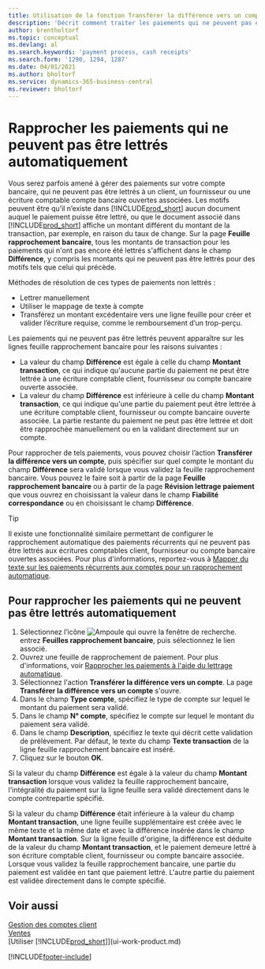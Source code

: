 ```yaml
---
title: Utilisation de la fonction Transférer la différence vers un compte pour rapprocher les paiements
description: 'Décrit comment traiter les paiements qui ne peuvent pas être lettrés dans un document, par exemple lorsqu''un taux de change entraîne un changement de montants.'
author: brentholtorf
ms.topic: conceptual
ms.devlang: al
ms.search.keywords: 'payment process, cash receipts'
ms.search.form: '1290, 1294, 1287'
ms.date: 04/01/2021
ms.author: bholtorf
ms.service: dynamics-365-business-central
ms.reviewer: bholtorf
---
```

# <a name="reconcile-payments-that-cant-be-applied-automatically"></a>Rapprocher les paiements qui ne peuvent pas être lettrés automatiquement
Vous serez parfois amené à gérer des paiements sur votre compte bancaire, qui ne peuvent pas être lettrés à un client, un fournisseur ou une écriture comptable compte bancaire ouvertes associées. Les motifs peuvent être qu’il n’existe dans [!INCLUDE[prod_short](includes/prod_short.md)] aucun document auquel le paiement puisse être lettré, ou que le document associé dans [!INCLUDE[prod_short](includes/prod_short.md)] affiche un montant différent du montant de la transaction, par exemple, en raison du taux de change. Sur la page **Feuille rapprochement bancaire**, tous les montants de transaction pour les paiements qui n'ont pas encore été lettrés s'affichent dans le champ **Différence**, y compris les montants qui ne peuvent pas être lettrés pour des motifs tels que celui qui précède.

Méthodes de résolution de ces types de paiements non lettrés :
* Lettrer manuellement
* Utiliser le mappage de texte à compte
* Transférez un montant excédentaire vers une ligne feuille pour créer et valider l’écriture requise, comme le remboursement d’un trop-perçu.

Les paiements qui ne peuvent pas être lettrés peuvent apparaître sur les lignes feuille rapprochement bancaire pour les raisons suivantes :

* La valeur du champ **Différence** est égale à celle du champ **Montant transaction**, ce qui indique qu'aucune partie du paiement ne peut être lettrée à une écriture comptable client, fournisseur ou compte bancaire ouverte associée.
* La valeur du champ **Différence** est inférieure à celle du champ **Montant transaction**, ce qui indique qu'une partie du paiement peut être lettrée à une écriture comptable client, fournisseur ou compte bancaire ouverte associée. La partie restante du paiement ne peut pas être lettrée et doit être rapprochée manuellement ou en la validant directement sur un compte.

Pour rapprocher de tels paiements, vous pouvez choisir l’action **Transférer la différence vers un compte**, puis spécifier sur quel compte le montant du champ **Différence** sera validé lorsque vous validez la feuille rapprochement bancaire. Vous pouvez le faire soit à partir de la page **Feuille rapprochement bancaire** ou à partir de la page **Révision lettrage paiement** que vous ouvrez en choisissant la valeur dans le champ **Fiabilité correspondance** ou en choisissant le champ **Différence**.

> [!TIP]  
>   Il existe une fonctionnalité similaire permettant de configurer le rapprochement automatique des paiements récurrents qui ne peuvent pas être lettrés aux écritures comptables client, fournisseur ou compte bancaire ouvertes associées. Pour plus d'informations, reportez-vous à [Mapper du texte sur les paiements récurrents aux comptes pour un rapprochement automatique](receivables-how-map-text-recurring-payments-accounts-auto-reconcilliation.md).

## <a name="to-reconcile-payments-that-cant-be-applied-automatically"></a>Pour rapprocher les paiements qui ne peuvent pas être lettrés automatiquement
1. Sélectionnez l’icône ![Ampoule qui ouvre la fenêtre de recherche.](media/ui-search/search_small.png "Dites-moi ce que vous voulez faire") entrez **Feuilles rapprochement bancaire**, puis sélectionnez le lien associé.
2. Ouvrez une feuille de rapprochement de paiement. Pour plus d'informations, voir [Rapprocher les paiements à l'aide du lettrage automatique](receivables-how-reconcile-payments-auto-application.md).
3. Sélectionnez l'action **Transférer la différence vers un compte**. La page **Transférer la différence vers un compte** s'ouvre.
4. Dans le champ **Type compte**, spécifiez le type de compte sur lequel le montant du paiement sera validé.
5. Dans le champ **N° compte**, spécifiez le compte sur lequel le montant du paiement sera validé.
6. Dans le champ **Description**, spécifiez le texte qui décrit cette validation de prélèvement. Par défaut, le texte du champ **Texte transaction** de la ligne feuille rapprochement bancaire est inséré.
7. Cliquez sur le bouton **OK**.

Si la valeur du champ **Différence** est égale à la valeur du champ **Montant transaction** lorsque vous validez la feuille rapprochement bancaire, l'intégralité du paiement sur la ligne feuille sera validé directement dans le compte contrepartie spécifié.

Si la valeur du champ **Différence** était inférieure à la valeur du champ **Montant transaction**, une ligne feuille supplémentaire est créée avec le même texte et la même date et avec la différence insérée dans le champ **Montant transaction**. Sur la ligne feuille d'origine, la différence est déduite de la valeur du champ **Montant transaction**, et le paiement demeure lettré à son écriture comptable client, fournisseur ou compte bancaire associée. Lorsque vous validez la feuille rapprochement bancaire, une partie du paiement est validée en tant que paiement lettré. L'autre partie du paiement est validée directement dans le compte spécifié.

## <a name="see-also"></a>Voir aussi
[Gestion des comptes client](receivables-manage-receivables.md)  
[Ventes](sales-manage-sales.md)  
[Utiliser [!INCLUDE[prod_short](includes/prod_short.md)]](ui-work-product.md)


[!INCLUDE[footer-include](includes/footer-banner.md)]
